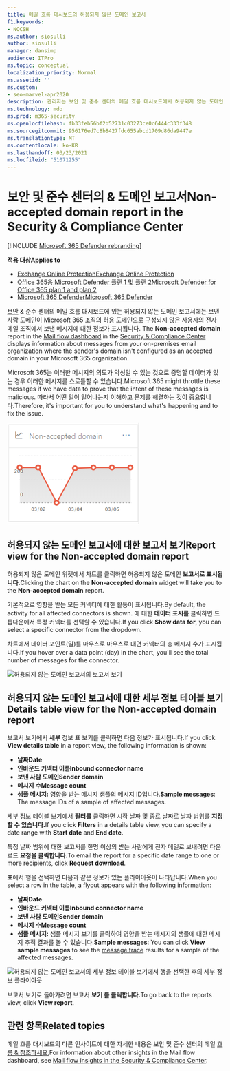 ```yaml
---
title: 메일 흐름 대시보드의 허용되지 않은 도메인 보고서
f1.keywords:
- NOCSH
ms.author: siosulli
author: siosulli
manager: dansimp
audience: ITPro
ms.topic: conceptual
localization_priority: Normal
ms.assetid: ''
ms.custom:
- seo-marvel-apr2020
description: 관리자는 보안 및 준수 센터의 메일 흐름 대시보드에서 허용되지 않는 도메인 보고서를 사용하여 Microsoft 365에서 보낸 사람 도메인이 구성되지 않은 & 조직의 메시지를 모니터링하는 방법을 배울 수 있습니다.
ms.technology: mdo
ms.prod: m365-security
ms.openlocfilehash: fb33feb56bf2b52731c03273ce0c6444c333f348
ms.sourcegitcommit: 956176ed7c8b8427fdc655abcd1709d86da9447e
ms.translationtype: MT
ms.contentlocale: ko-KR
ms.lasthandoff: 03/23/2021
ms.locfileid: "51071255"
---
```

# <a name="non-accepted-domain-report-in-the-security--compliance-center"></a><span data-ttu-id="7fa68-103">보안 및 준수 센터의 & 도메인 보고서</span><span class="sxs-lookup"><span data-stu-id="7fa68-103">Non-accepted domain report in the Security & Compliance Center</span></span>

[!INCLUDE [Microsoft 365 Defender rebranding](../includes/microsoft-defender-for-office.md)]

<span data-ttu-id="7fa68-104">**적용 대상**</span><span class="sxs-lookup"><span data-stu-id="7fa68-104">**Applies to**</span></span>
- [<span data-ttu-id="7fa68-105">Exchange Online Protection</span><span class="sxs-lookup"><span data-stu-id="7fa68-105">Exchange Online Protection</span></span>](exchange-online-protection-overview.md)
- [<span data-ttu-id="7fa68-106">Office 365용 Microsoft Defender 플랜 1 및 플랜 2</span><span class="sxs-lookup"><span data-stu-id="7fa68-106">Microsoft Defender for Office 365 plan 1 and plan 2</span></span>](defender-for-office-365.md)
- [<span data-ttu-id="7fa68-107">Microsoft 365 Defender</span><span class="sxs-lookup"><span data-stu-id="7fa68-107">Microsoft 365 Defender</span></span>](../defender/microsoft-365-defender.md)

<span data-ttu-id="7fa68-108">[보안](https://protection.office.com) & 준수 센터의 [](mail-flow-insights-v2.md) 메일 흐름 대시보드에 있는 허용되지 않는 도메인 보고서에는 보낸 사람 도메인이 Microsoft 365 조직의 허용 도메인으로 구성되지 않은 사용자의 전자 메일 조직에서 보낸 메시지에 대한 정보가 표시됩니다. </span><span class="sxs-lookup"><span data-stu-id="7fa68-108">The **Non-accepted domain** report in the [Mail flow dashboard](mail-flow-insights-v2.md) in the [Security & Compliance Center](https://protection.office.com) displays information about messages from your on-premises email organization where the sender's domain isn't configured as an accepted domain in your Microsoft 365 organization.</span></span>

<span data-ttu-id="7fa68-109">Microsoft 365는 이러한 메시지의 의도가 악성일 수 있는 것으로 증명할 데이터가 있는 경우 이러한 메시지를 스로틀할 수 있습니다.</span><span class="sxs-lookup"><span data-stu-id="7fa68-109">Microsoft 365 might throttle these messages if we have data to prove that the intent of these messages is malicious.</span></span> <span data-ttu-id="7fa68-110">따라서 어떤 일이 일어나는지 이해하고 문제를 해결하는 것이 중요합니다.</span><span class="sxs-lookup"><span data-stu-id="7fa68-110">Therefore, it's important for you to understand what's happening and to fix the issue.</span></span>

![보안 및 준수 센터의 메일 흐름 대시보드에서 허용되지 & 위젯](../../media/mfi-non-accepted-domain-report-widget.png)

## <a name="report-view-for-the-non-accepted-domain-report"></a><span data-ttu-id="7fa68-112">허용되지 않는 도메인 보고서에 대한 보고서 보기</span><span class="sxs-lookup"><span data-stu-id="7fa68-112">Report view for the Non-accepted domain report</span></span>

<span data-ttu-id="7fa68-113">허용되지 않은 도메인  위젯에서 차트를 클릭하면 허용되지 않은 도메인 **보고서로 표시됩니다.**</span><span class="sxs-lookup"><span data-stu-id="7fa68-113">Clicking the chart on the **Non-accepted domain** widget will take you to the **Non-accepted domain** report.</span></span>

<span data-ttu-id="7fa68-114">기본적으로 영향을 받는 모든 커넥터에 대한 활동이 표시됩니다.</span><span class="sxs-lookup"><span data-stu-id="7fa68-114">By default, the activity for all affected connectors is shown.</span></span> <span data-ttu-id="7fa68-115">에 대한 **데이터 표시를** 클릭하면 드롭다운에서 특정 커넥터를 선택할 수 있습니다.</span><span class="sxs-lookup"><span data-stu-id="7fa68-115">If you click **Show data for**, you can select a specific connector from the dropdown.</span></span>

<span data-ttu-id="7fa68-116">차트에서 데이터 포인트(일)를 마우스로 마우스로 대면 커넥터의 총 메시지 수가 표시됩니다.</span><span class="sxs-lookup"><span data-stu-id="7fa68-116">If you hover over a data point (day) in the chart, you'll see the total number of messages for the connector.</span></span>

![허용되지 않는 도메인 보고서의 보고서 보기](../../media/mfi-non-accepted-domain-report-overview-view.png)

## <a name="details-table-view-for-the-non-accepted-domain-report"></a><span data-ttu-id="7fa68-118">허용되지 않는 도메인 보고서에 대한 세부 정보 테이블 보기</span><span class="sxs-lookup"><span data-stu-id="7fa68-118">Details table view for the Non-accepted domain report</span></span>

<span data-ttu-id="7fa68-119">보고서 보기에서 **세부** 정보 표 보기를 클릭하면 다음 정보가 표시됩니다.</span><span class="sxs-lookup"><span data-stu-id="7fa68-119">If you click **View details table** in a report view, the following information is shown:</span></span>

- <span data-ttu-id="7fa68-120">**날짜**</span><span class="sxs-lookup"><span data-stu-id="7fa68-120">**Date**</span></span>
- <span data-ttu-id="7fa68-121">**인바운드 커넥터 이름**</span><span class="sxs-lookup"><span data-stu-id="7fa68-121">**Inbound connector name**</span></span>
- <span data-ttu-id="7fa68-122">**보낸 사람 도메인**</span><span class="sxs-lookup"><span data-stu-id="7fa68-122">**Sender domain**</span></span>
- <span data-ttu-id="7fa68-123">**메시지 수**</span><span class="sxs-lookup"><span data-stu-id="7fa68-123">**Message count**</span></span>
- <span data-ttu-id="7fa68-124">**샘플 메시지:** 영향을 받는 메시지 샘플의 메시지 ID입니다.</span><span class="sxs-lookup"><span data-stu-id="7fa68-124">**Sample messages**: The message IDs of a sample of affected messages.</span></span>

<span data-ttu-id="7fa68-125">세부 정보 테이블 보기에서 **필터를** 클릭하면 시작 날짜  및 종료 날짜로 날짜 범위를 **지정할 수 있습니다.**</span><span class="sxs-lookup"><span data-stu-id="7fa68-125">If you click **Filters** in a details table view, you can specify a date range with **Start date** and **End date**.</span></span>

<span data-ttu-id="7fa68-126">특정 날짜 범위에 대한 보고서를 한명 이상의 받는 사람에게 전자 메일로 보내려면 다운로드 **요청을 클릭합니다.**</span><span class="sxs-lookup"><span data-stu-id="7fa68-126">To email the report for a specific date range to one or more recipients, click **Request download**.</span></span>

<span data-ttu-id="7fa68-127">표에서 행을 선택하면 다음과 같은 정보가 있는 플라이아웃이 나타납니다.</span><span class="sxs-lookup"><span data-stu-id="7fa68-127">When you select a row in the table, a flyout appears with the following information:</span></span>

- <span data-ttu-id="7fa68-128">**날짜**</span><span class="sxs-lookup"><span data-stu-id="7fa68-128">**Date**</span></span>
- <span data-ttu-id="7fa68-129">**인바운드 커넥터 이름**</span><span class="sxs-lookup"><span data-stu-id="7fa68-129">**Inbound connector name**</span></span>
- <span data-ttu-id="7fa68-130">**보낸 사람 도메인**</span><span class="sxs-lookup"><span data-stu-id="7fa68-130">**Sender domain**</span></span>
- <span data-ttu-id="7fa68-131">**메시지 수**</span><span class="sxs-lookup"><span data-stu-id="7fa68-131">**Message count**</span></span>
- <span data-ttu-id="7fa68-132">**샘플 메시지:** 샘플  메시지 보기를 클릭하여 [](message-trace-scc.md) 영향을 받는 메시지의 샘플에 대한 메시지 추적 결과를 볼 수 있습니다.</span><span class="sxs-lookup"><span data-stu-id="7fa68-132">**Sample messages**: You can click **View sample messages** to see the [message trace](message-trace-scc.md) results for a sample of the affected messages.</span></span>

![허용되지 않는 도메인 보고서의 세부 정보 테이블 보기에서 행을 선택한 후의 세부 정보 플라이아웃](../../media/mfi-non-accepted-domain-report-details-flyout.png)

<span data-ttu-id="7fa68-134">보고서 보기로 돌아가려면 보고서 **보기 를 클릭합니다.**</span><span class="sxs-lookup"><span data-stu-id="7fa68-134">To go back to the reports view, click **View report**.</span></span>

## <a name="related-topics"></a><span data-ttu-id="7fa68-135">관련 항목</span><span class="sxs-lookup"><span data-stu-id="7fa68-135">Related topics</span></span>

<span data-ttu-id="7fa68-136">메일 흐름 대시보드의 다른 인사이트에 대한 자세한 내용은 보안 및 준수 센터의 메일 [흐름 & 참조하세요.](mail-flow-insights-v2.md)</span><span class="sxs-lookup"><span data-stu-id="7fa68-136">For information about other insights in the Mail flow dashboard, see [Mail flow insights in the Security & Compliance Center](mail-flow-insights-v2.md).</span></span>

